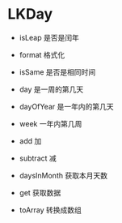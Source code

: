 # LKDay

+ isLeap
是否是闰年

+ format
格式化

+ isSame
是否是相同时间

+ day
是一周的第几天

+ dayOfYear
是一年内的第几天

+ week
一年内第几周

+ add
加

+ subtract
减

+ daysInMonth
获取本月天数

+ get
获取数据

+ toArray
转换成数组
